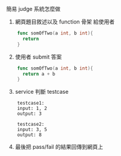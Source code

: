 簡易 judge 系統怎麼做

1.  網頁題目敘述以及 function 骨架 給使用者

```go
    func somOfTwo(a int, b int){
      return
    }
```

2.  使用者 submit 答案

```go
    func somOfTwo(a int, b int){
      return a + b
    }
```

3.  service 判斷 testcase

```
    testcase1:
    input: 1, 2
    output: 3

    testcase2:
    input: 3, 5
    output: 8
```

4.  最後把 pass/fail 的結果回傳到網頁上

